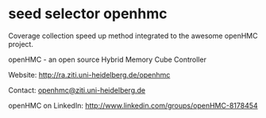 seed selector openhmc
=====================

Coverage collection speed up method integrated to the awesome openHMC project.


openHMC - an open source Hybrid Memory Cube Controller

Website:
http://ra.ziti.uni-heidelberg.de/openhmc

Contact:
openhmc@ziti.uni-heidelberg.de

openHMC on LinkedIn:
http://www.linkedin.com/groups/openHMC-8178454
